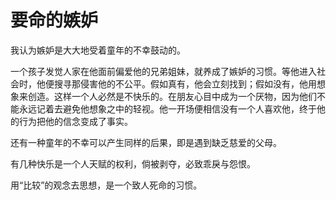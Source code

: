 # 要命的嫉妒

我认为嫉妒是大大地受着童年的不幸鼓动的。 

一个孩子发觉人家在他面前偏爱他的兄弟姐妹，就养成了嫉妒的习惯。等他进入社会时，他便搜寻那侵害他的不公平。假如真有，他会立刻找到；假如没有，他用想象来创造。这样一个人必然是不快乐的。在朋友心目中成为一个厌物，因为他们不能永远记着去避免他想象之中的轻视。他一开场便相信没有一个人喜欢他，终于他的行为把他的信念变成了事实。 

还有一种童年的不幸可以产生同样的后果，即是遇到缺乏慈爱的父母。 

有几种快乐是一个人天赋的权利，倘被剥夺，必致乖戾与怨恨。 

用“比较”的观念去思想，是一个致人死命的习惯。